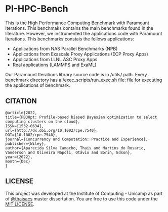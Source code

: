 # PI-HPC-Bench 

This is the High Performance Computing Benchmark with Paramount Iterations. This benchmaks contains the main benchmarks found in the literature. However, we instrumented the applications code with Paramount Iterations. This benchmarks constais the follows applications:

* Applications from NAS Parallel Benchmarks (NPB)
* Applications from Exascale Proxy Applications (ECP Proxy Apps)
* Applications from LLNL ASC Proxy Apps
* Real applications (LAMMPS and ExaML)

Our Paramount Iterations library source code is in /utils/ path. Every benchmark directory has a /exec_scripts/run_exec.sh file: file for executing the applications of benchmark.

## CITATION


```
@article{2022,
title={PB3Opt: Profile‐based biased Bayesian optimization to select computing clusters on the cloud},
ISSN={1532-0634},
url={http://dx.doi.org/10.1002/cpe.7540},
DOI={10.1002/cpe.7540},
journal={Concurrency and Computation: Practice and Experience},
publisher={Wiley},
author={Aparecida Silva Camacho, Thais and Martins do Rosario, Vanderson and Oliveira Napoli, Otávio and Borin, Edson},
year={2022},
month={Dec}
}
```

## LICENSE

This project was developed at the Institute of Computing - Unicamp as part of [@thaisacs](https://github.com/thaisacs) master dissertation.
You are free to use this code under the [MIT LICENSE](https://choosealicense.com/licenses/mit/).
